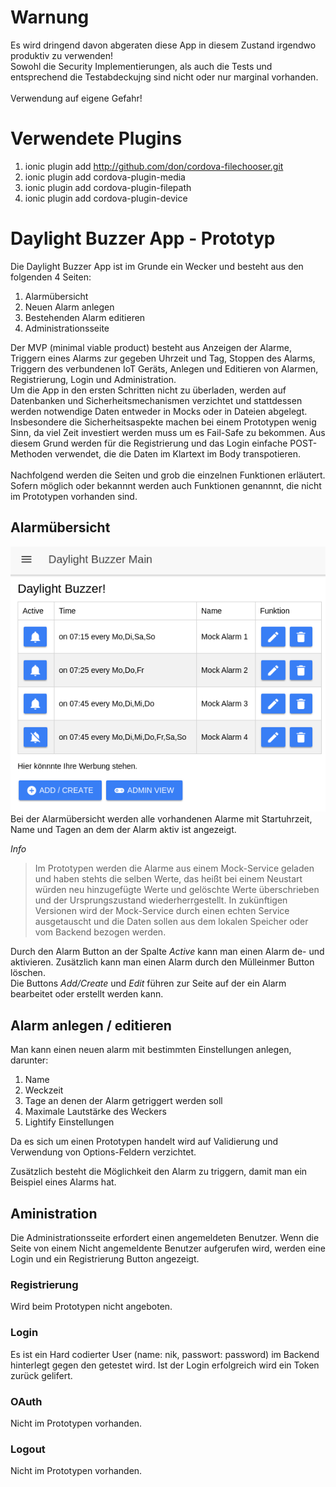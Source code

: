 # Warnung
Es wird dringend davon abgeraten diese App in diesem Zustand irgendwo produktiv zu verwenden!<br/>
Sowohl die Security Implementierungen, als auch die Tests und entsprechend die Testabdeckujng sind nicht oder nur marginal vorhanden.<br/><br/>
Verwendung auf eigene Gefahr!

# Verwendete Plugins
1. ionic plugin add http://github.com/don/cordova-filechooser.git
2. ionic plugin add cordova-plugin-media
3. ionic plugin add cordova-plugin-filepath
4. ionic plugin add cordova-plugin-device


# Daylight Buzzer App - Prototyp
Die Daylight Buzzer App ist im Grunde ein Wecker und besteht aus den folgenden 4 Seiten:
1. Alarmübersicht
2. Neuen Alarm anlegen
3. Bestehenden Alarm editieren
4. Administrationsseite

Der MVP (minimal viable product) besteht aus Anzeigen der Alarme, Triggern eines Alarms zur gegeben Uhrzeit und Tag, Stoppen des Alarms, Triggern des verbundenen IoT Geräts, Anlegen und Editieren von Alarmen, Registrierung, Login und Administration.<br/>
Um die App in den ersten Schritten nicht zu überladen, werden auf Datenbanken und Sicherheitsmechanismen verzichtet und stattdessen werden notwendige Daten entweder in Mocks oder in Dateien abgelegt. <br/>
Insbesondere die Sicherheitsaspekte machen bei einem Prototypen wenig Sinn, da viel Zeit investiert werden muss um es Fail-Safe zu bekommen. Aus diesem Grund werden für die Registrierung und das Login einfache POST-Methoden verwendet, die die Daten im Klartext im Body transpotieren. <br/><br/>
Nachfolgend werden die Seiten und grob die einzelnen Funktionen erläutert. Sofern möglich oder bekannnt werden auch Funktionen genannnt, die nicht im Prototypen vorhanden sind.

## Alarmübersicht
![Alarmübersicht](images/app/app_overview.png "Alarmübersicht")
<br/>Bei der Alarmübersicht werden alle vorhandenen Alarme mit Startuhrzeit, Name und Tagen an dem der Alarm aktiv ist angezeigt. <br/>

<i>Info</i>
> Im Prototypen werden die Alarme aus einem Mock-Service geladen und haben stehts die selben Werte, das heißt bei einem Neustart würden neu hinzugefügte Werte und gelöschte Werte überschrieben und der Ursprungszustand wiederherrgestellt. In zukünftigen Versionen wird der Mock-Service durch einen echten Service ausgetauscht und die Daten sollen aus dem lokalen Speicher oder vom Backend bezogen werden.

Durch den Alarm Button an der Spalte _Active_ kann man einen Alarm de- und aktivieren. Zusätzlich kann man einen Alarm durch den Mülleinmer Button löschen.<br/>
Die Buttons *Add/Create* und *Edit* führen zur Seite auf der ein Alarm bearbeitet oder erstellt werden kann.

## Alarm anlegen / editieren
Man kann einen neuen alarm mit bestimmten Einstellungen anlegen, darunter:
1. Name
2. Weckzeit
3. Tage an denen der Alarm getriggert werden soll
4. Maximale Lautstärke des Weckers
5. Lightify Einstellungen

Da es sich um einen Prototypen handelt wird auf Validierung und Verwendung von Options-Feldern verzichtet.

Zusätzlich besteht die Möglichkeit den Alarm zu triggern, damit man ein Beispiel eines Alarms hat.

## Aministration
Die Administrationsseite erfordert einen angemeldeten Benutzer. Wenn die Seite von einem Nicht angemeldente Benutzer aufgerufen wird, werden eine Login und ein Registrierung Button angezeigt.

### Registrierung
Wird beim Prototypen nicht angeboten.

### Login
Es ist ein Hard codierter User (name: nik, passwort: password) im Backend hinterlegt gegen den getestet wird. Ist der Login erfolgreich wird ein Token zurück gelifert.

### OAuth
Nicht im Prototypen vorhanden.

### Logout
Nicht im Prototypen vorhanden.